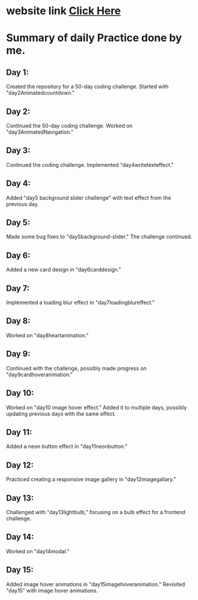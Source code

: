 # website link <a href="https://love-sonkar.github.io/50daysfrontendchallenge/" target="_Blank">Click Here</a>

# Summary of daily Practice done by me.

## Day 1:

Created the repository for a 50-day coding challenge.
Started with "day2Animatedcountdown."

## Day 2:

Continued the 50-day coding challenge.
Worked on "day3AnimatedNavigation."

## Day 3:

Continued the coding challenge.
Implemented "day4writetexteffect."

## Day 4:

Added "day5 background slider challenge" with text effect from the previous day.

## Day 5:

Made some bug fixes to "day5background-slider."
The challenge continued.

## Day 6:

Added a new card design in "day6carddesign."

## Day 7:

Implemented a loading blur effect in "day7loadingblureffect."

## Day 8:

Worked on "day8heartanimation."

## Day 9:

Continued with the challenge, possibly made progress on "day9cardhoveranimation."

## Day 10:

Worked on "day10 image hover effect."
Added it to multiple days, possibly updating previous days with the same effect.

## Day 11:

Added a neon button effect in "day11neonbutton."

## Day 12:

Practiced creating a responsive image gallery in "day12imagegallary."

## Day 13:

Challenged with "day13lightbulb," focusing on a bulb effect for a frontend challenge.

## Day 14:

Worked on "day14modal."

## Day 15:

Added image hover animations in "day15imagehoveranimation."
Revisited "day15" with image hover animations.
